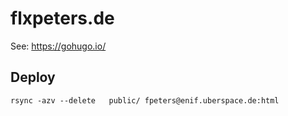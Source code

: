 # flxpeters.de

See: https://gohugo.io/

## Deploy

```
rsync -azv --delete   public/ fpeters@enif.uberspace.de:html
```